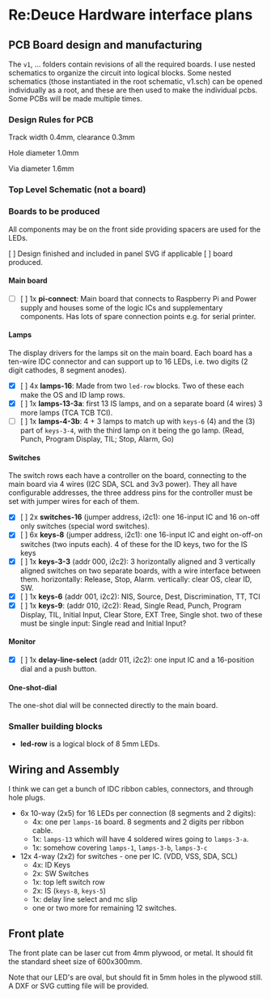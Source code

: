 # Re:Deuce Hardware interface plans

## PCB Board design and manufacturing

The `v1`, ... folders contain revisions of all the required boards. I use nested
schematics to organize the circuit into logical blocks. Some nested schematics
(those instantiated in the root schematic, v1.sch) can be opened individually as
a root, and these are then used to make the individual pcbs. Some PCBs will be
made multiple times.

### Design Rules for PCB

Track width 0.4mm, clearance 0.3mm

Hole diameter 1.0mm

Via diameter 1.6mm

### Top Level Schematic (not a board)


### Boards to be produced

All components may be on the front side providing spacers are used for the LEDs.

[ ] Design finished and included in panel SVG if applicable [ ] board produced.

#### Main board

* [ ] [ ] 1x **pi-connect**: Main board that connects to Raspberry Pi and Power supply
  and houses some of the logic ICs and supplementary components. Has lots of
  spare connection points e.g. for serial printer.
  
#### Lamps

The display drivers for the lamps sit on the main board. Each board has a
ten-wire IDC connector and can support up to 16 LEDs, i.e. two digits (2 digit
cathodes, 8 segment anodes).

* [x] [ ] 4x **lamps-16**: Made from two `led-row` blocks. Two of these each make the OS
  and ID lamp rows.
* [x] [ ] 1x **lamps-13-3a**: first 13 IS lamps, and on a separate board (4 wires) 3
  more lamps (TCA TCB TCI).
* [ ] [ ] 1x **lamps-4-3b**: 4 + 3 lamps to match up with `keys-6` (4) and the (3) part
  of `keys-3-4`, with the third lamp on it being the go lamp. (Read, Punch,
  Program Display, TIL; Stop, Alarm, Go)

#### Switches

The switch rows each have a controller on the board, connecting to the main
board via 4 wires (I2C SDA, SCL and 3v3 power). They all have configurable
addresses, the three address pins for the controller must be set with jumper
wires for each of them.

* [x] [ ] 2x **switches-16** (jumper address, i2c1): one 16-input IC and 16 on-off only switches (special word
  switches).
* [x] [ ] 6x **keys-8** (jumper address, i2c1): one 16-input IC and eight on-off-on switches (two inputs each).
  4 of these for the ID keys, two for the IS keys
* [x] [ ] 1x **keys-3-3** (addr 000, i2c2): 3 horizontally aligned and 3 vertically aligned switches on
  two separate boards, with a wire interface between them. horizontally:
  Release, Stop, Alarm. vertically: clear OS, clear ID, SW.
* [x] [ ] 1x **keys-6** (addr 001, i2c2): NIS, Source, Dest, Discrimination, TT, TCI
* [x] [ ] 1x **keys-9**: (addr 010, i2c2): Read, Single Read, Punch, Program Display, TIL, Initial
  Input, Clear Store, EXT Tree, Single shot. two of these must be single input:
  Single read and Initial Input?
  
#### Monitor

* [x] [ ] 1x **delay-line-select** (addr 011, i2c2): one input IC and a 16-position dial and a push button.


#### One-shot-dial

The one-shot dial will be connected directly to the main board.

### Smaller building blocks

* **led-row** is a logical block of 8 5mm LEDs.

## Wiring and Assembly

I think we can get a bunch of IDC ribbon cables, connectors, and through hole plugs.

* 6x 10-way (2x5) for 16 LEDs per connection (8 segments and 2 digits):
  * 4x: one per `lamps-16` board. 8 segments and 2 digits per ribbon cable.
  * 1x: `lamps-13` which will have 4 soldered wires going to `lamps-3-a`.
  * 1x: somehow covering `lamps-1`, `lamps-3-b`, `lamps-3-c`
* 12x 4-way (2x2) for switches - one per IC. (VDD, VSS, SDA, SCL) 
  * 4x: ID Keys
  * 2x: SW Switches
  * 1x: top left switch row
  * 2x: IS (`keys-8`, `keys-5`)
  * 1x: delay line select and mc slip
  * one or two more for remaining 12 switches.

## Front plate

The front plate can be laser cut from 4mm plywood, or metal. It should fit the
standard sheet size of 600x300mm.

Note that our LED's are oval, but should fit in 5mm holes in the plywood still.
A DXF or SVG cutting file will be provided.
